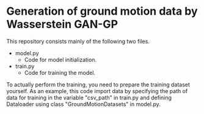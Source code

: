 # Generation of ground motion data by Wasserstein GAN-GP
This repository consists mainly of the following two files.

- model.py
  - Code for model initialization.
- train.py
  - Code for training the model.

To actually perform the training, you need to prepare the training dataset yourself. As an example,
this code import data by specifying the path of data for training in the variable "csv_path" in train.py and defining Dataloader using class "GroundMotionDatasets" in model.py.
